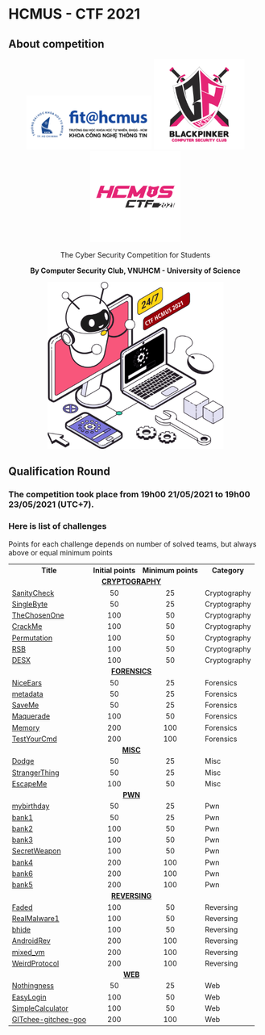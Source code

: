 # HCMUS - CTF 2021
## About competition
<div align="center">
  <div>
    <img src="/static/img/logo_faculty.png" width="250" height="107.5"/>
    <img src="/static/img/logo_club.png" width="180" height="180"/>
    <img src="/static/img/logoCTF.png" width="180" height="180"/>
  </div>
  <div>
    <p>The Cyber Security Competition for Students</p>
    <p><strong>By Computer Security Club, VNUHCM - University of Science</strong></p>
    <p>
  </div>
  <img src="/static/img/icon.svg" width="349" height="331"/>
</div>

## Qualification Round

### The competition took place from 19h00 21/05/2021 to 19h00 23/05/2021 (UTC+7).

### Here is list of challenges

Points for each challenge depends on number of solved teams, but always above or equal minimum points

<table align="center"><tbody><tr><th>Title</th><th>Initial points</th><th>Minimum points</th><th>Category</th></tr><tr><td colspan="4" align="center"> <a href="Cryptography"/><strong>CRYPTOGRAPHY</strong></td></tr><tr><td><a href="Cryptography/SanityCheck">SanityCheck</td><td align="center">50</td><td align="center">25</td><td>Cryptography</td></tr><tr><td><a href="Cryptography/SingleByte">SingleByte</td><td align="center">50</td><td align="center">25</td><td>Cryptography</td></tr><tr><td><a href="Cryptography/TheChosenOne">TheChosenOne</td><td align="center">100</td><td align="center">50</td><td>Cryptography</td></tr><tr><td><a href="Cryptography/CrackMe">CrackMe</td><td align="center">100</td><td align="center">50</td><td>Cryptography</td></tr><tr><td><a href="Cryptography/Permutation">Permutation</td><td align="center">100</td><td align="center">50</td><td>Cryptography</td></tr><tr><td><a href="Cryptography/RSB">RSB</td><td align="center">100</td><td align="center">50</td><td>Cryptography</td></tr><tr><td><a href="Cryptography/DESX">DESX</td><td align="center">100</td><td align="center">50</td><td>Cryptography</td></tr><tr><td colspan="4" align="center"> <a href="Forensics"/><strong>FORENSICS</strong></td></tr><tr><td><a href="Forensics/NiceEars">NiceEars</td><td align="center">50</td><td align="center">25</td><td>Forensics</td></tr><tr><td><a href="Forensics/metadata">metadata</td><td align="center">50</td><td align="center">25</td><td>Forensics</td></tr><tr><td><a href="Forensics/SaveMe">SaveMe</td><td align="center">50</td><td align="center">25</td><td>Forensics</td></tr><tr><td><a href="Forensics/Maquerade">Maquerade</td><td align="center">100</td><td align="center">50</td><td>Forensics</td></tr><tr><td><a href="Forensics/Memory">Memory</td><td align="center">200</td><td align="center">100</td><td>Forensics</td></tr><tr><td><a href="Forensics/TestYourCmd">TestYourCmd</td><td align="center">200</td><td align="center">100</td><td>Forensics</td></tr><tr><td colspan="4" align="center"> <a href="Misc"/><strong>MISC</strong></td></tr><tr><td><a href="Misc/Dodge">Dodge</td><td align="center">50</td><td align="center">25</td><td>Misc</td></tr><tr><td><a href="Misc/StrangerThing">StrangerThing</td><td align="center">50</td><td align="center">25</td><td>Misc</td></tr><tr><td><a href="Misc/EscapeMe">EscapeMe</td><td align="center">100</td><td align="center">50</td><td>Misc</td></tr><tr><td colspan="4" align="center"> <a href="Pwn"/><strong>PWN</strong></td></tr><tr><td><a href="Pwn/mybirthday">mybirthday</td><td align="center">50</td><td align="center">25</td><td>Pwn</td></tr><tr><td><a href="Pwn/bank1">bank1</td><td align="center">50</td><td align="center">25</td><td>Pwn</td></tr><tr><td><a href="Pwn/bank2">bank2</td><td align="center">100</td><td align="center">50</td><td>Pwn</td></tr><tr><td><a href="Pwn/bank3">bank3</td><td align="center">100</td><td align="center">50</td><td>Pwn</td></tr><tr><td><a href="Pwn/SecretWeapon">SecretWeapon</td><td align="center">100</td><td align="center">50</td><td>Pwn</td></tr><tr><td><a href="Pwn/bank4">bank4</td><td align="center">200</td><td align="center">100</td><td>Pwn</td></tr><tr><td><a href="Pwn/bank6">bank6</td><td align="center">200</td><td align="center">100</td><td>Pwn</td></tr><tr><td><a href="Pwn/bank5">bank5</td><td align="center">200</td><td align="center">100</td><td>Pwn</td></tr><tr><td colspan="4" align="center"> <a href="Reversing"/><strong>REVERSING</strong></td></tr><tr><td><a href="Reversing/Faded">Faded</td><td align="center">100</td><td align="center">50</td><td>Reversing</td></tr><tr><td><a href="Reversing/RealMalware1">RealMalware1</td><td align="center">100</td><td align="center">50</td><td>Reversing</td></tr><tr><td><a href="Reversing/bhide">bhide</td><td align="center">100</td><td align="center">50</td><td>Reversing</td></tr><tr><td><a href="Reversing/AndroidRev">AndroidRev</td><td align="center">200</td><td align="center">100</td><td>Reversing</td></tr><tr><td><a href="Reversing/mixed_vm">mixed_vm</td><td align="center">200</td><td align="center">100</td><td>Reversing</td></tr><tr><td><a href="Reversing/WeirdProtocol">WeirdProtocol</td><td align="center">200</td><td align="center">100</td><td>Reversing</td></tr><tr><td colspan="4" align="center"> <a href="Web"/><strong>WEB</strong></td></tr><tr><td><a href="Web/Nothingness">Nothingness</td><td align="center">50</td><td align="center">25</td><td>Web</td></tr><tr><td><a href="Web/EasyLogin">EasyLogin</td><td align="center">100</td><td align="center">50</td><td>Web</td></tr><tr><td><a href="Web/SimpleCalculator">SimpleCalculator</td><td align="center">100</td><td align="center">50</td><td>Web</td></tr><tr><td><a href="Web/GITchee-gitchee-goo">GITchee-gitchee-goo</td><td align="center">200</td><td align="center">100</td><td>Web</td></tr></tbody></table>
